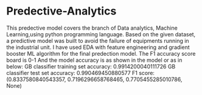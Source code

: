 # Predective-Analytics
This predective model covers the branch of Data analytics, Machine Learning,using python programming language. Based on the given dataset, a predictive model was built to avoid the failure of equipments running in the industrial unit.
I have used EDA with feature engineering and gradient booster ML algorithm for the final predection model.
The F1 accuracy score board is 0-1 And the model accuracy is as shown in the model or as in below:
GB classifier training set accuracy: 0.9914200040111726 
 GB classifier test set accuracy: 0.990469450880577 
 F1 score: (0.8337580840543357, 0.7196296658768465, 0.7705455285010786, None)
